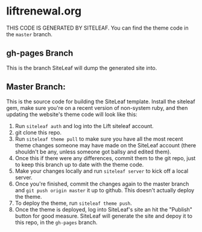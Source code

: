 liftrenewal.org
===============

THIS CODE IS GENERATED BY SITELEAF. You can find the theme code in the `master` branch.

## gh-pages Branch

This is the branch SiteLeaf will dump the generated site into.

## Master Branch:

This is the source code for building the SiteLeaf template. Install the siteleaf gem, make sure you're on a recent version of non-system ruby, and then updating the website's theme code will look like this:

1. Run `siteleaf auth` and log into the Lift siteleaf account.
2. git clone this repo.
3. Run `siteleaf theme pull` to make sure you have all the most recent theme changes someone may have made on the SiteLeaf account (there shouldn't be any, unless someone got ballsy and edited them).
3. Once this if there were any differences, commit them to the git repo, just to keep this branch up to date with the theme code. 
4. Make your changes locally and run `siteleaf server` to kick off a local server.
5. Once you're finished, commit the changes again to the master branch and `git push origin master` it up to github. This doesn't actually deploy the theme. 
6. To deploy the theme, run `siteleaf theme push`.
7. Once the theme is deployed, log into SiteLeaf's site an hit the "Publish" button for good measure. SiteLeaf will generate the site and depoy it to this repo, in the `gh-pages` branch.

